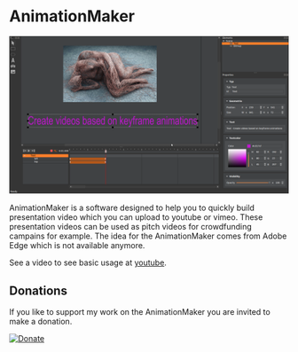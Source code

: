 # AnimationMaker

![Image](AnimationMaker.png) 

AnimationMaker is a software designed to help you to quickly build presentation video which you can upload to youtube or vimeo. These presentation videos can be used as pitch videos for crowdfunding campains for example.
The idea for the AnimationMaker comes from Adobe Edge which is not available anymore.

See a video to see basic usage at [youtube](https://www.youtube.com/watch?v=Ir7Lvd-O2aE).

## Donations
If you like to support my work on the AnimationMaker you are invited to make a donation.

[![Donate](https://img.shields.io/badge/Donate-PayPal-green.svg)](https://paypal.me/artanidos)



